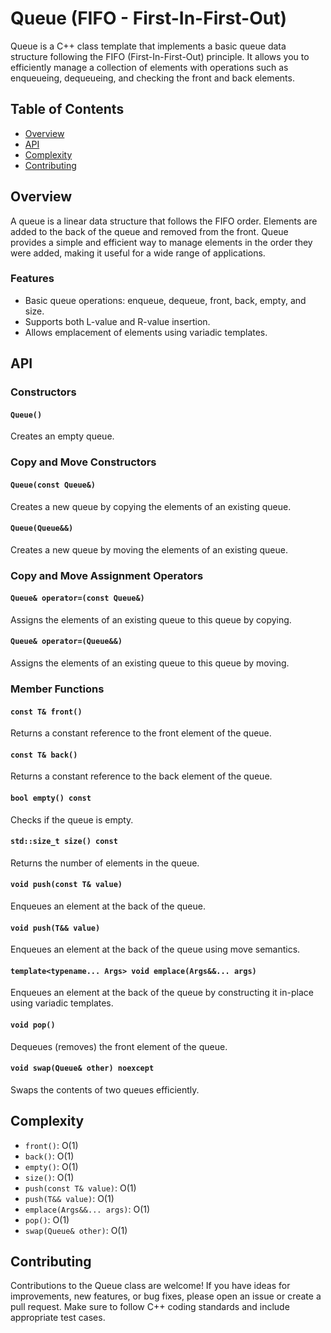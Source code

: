 # Queue (FIFO - First-In-First-Out)

Queue is a C++ class template that implements a basic queue data structure following the FIFO (First-In-First-Out) principle. It allows you to efficiently manage a collection of elements with operations such as enqueueing, dequeueing, and checking the front and back elements.

## Table of Contents
- [Overview](#overview)
- [API](#api)
- [Complexity](#complexity)
- [Contributing](#contributing)

## Overview

A queue is a linear data structure that follows the FIFO order. Elements are added to the back of the queue and removed from the front. Queue provides a simple and efficient way to manage elements in the order they were added, making it useful for a wide range of applications.

### Features
- Basic queue operations: enqueue, dequeue, front, back, empty, and size.
- Supports both L-value and R-value insertion.
- Allows emplacement of elements using variadic templates.

## API

### Constructors

#### `Queue()`
Creates an empty queue.

### Copy and Move Constructors

#### `Queue(const Queue&)`
Creates a new queue by copying the elements of an existing queue.

#### `Queue(Queue&&)`
Creates a new queue by moving the elements of an existing queue.

### Copy and Move Assignment Operators

#### `Queue& operator=(const Queue&)`
Assigns the elements of an existing queue to this queue by copying.

#### `Queue& operator=(Queue&&)`
Assigns the elements of an existing queue to this queue by moving.

### Member Functions

#### `const T& front()`
Returns a constant reference to the front element of the queue.

#### `const T& back()`
Returns a constant reference to the back element of the queue.

#### `bool empty() const`
Checks if the queue is empty.

#### `std::size_t size() const`
Returns the number of elements in the queue.

#### `void push(const T& value)`
Enqueues an element at the back of the queue.

#### `void push(T&& value)`
Enqueues an element at the back of the queue using move semantics.

#### `template<typename... Args> void emplace(Args&&... args)`
Enqueues an element at the back of the queue by constructing it in-place using variadic templates.

#### `void pop()`
Dequeues (removes) the front element of the queue.

#### `void swap(Queue& other) noexcept`
Swaps the contents of two queues efficiently.

## Complexity

- `front()`: O(1)
- `back()`: O(1)
- `empty()`: O(1)
- `size()`: O(1)
- `push(const T& value)`: O(1)
- `push(T&& value)`: O(1)
- `emplace(Args&&... args)`: O(1)
- `pop()`: O(1)
- `swap(Queue& other)`: O(1)

## Contributing

Contributions to the Queue class are welcome! If you have ideas for improvements, new features, or bug fixes, please open an issue or create a pull request. Make sure to follow C++ coding standards and include appropriate test cases.
